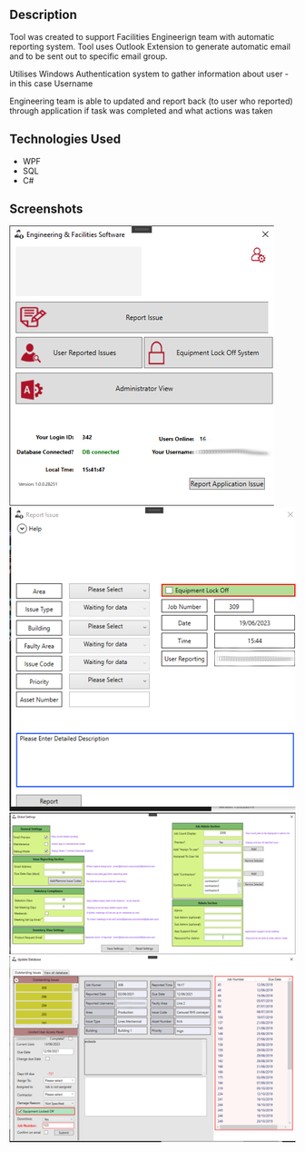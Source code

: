 ## Description

Tool was created to support Facilities Engineerign team with automatic reporting system.
Tool uses Outlook Extension to generate automatic email and to be sent out to specific email group.

Utilises Windows Authentication system to gather information about user - in this case Username

Engineering team is able to updated and report back (to user who reported) through application if task was completed and what actions was taken

## Technologies Used
- WPF
- SQL
- C#

## Screenshots

<picture>
  <img alt="Main Window" src="Updated/Main_Window.PNG">
</picture>

<picture>
   <img alt="report issue" src="Updated/Report_Issue.PNG">
</picture>

<picture>
  <img alt="settings" src="Updated/settings.PNG">
</picture>

<picture>
  <img alt="update report" src="Updated/Update_reported_item.PNG">
</picture>

